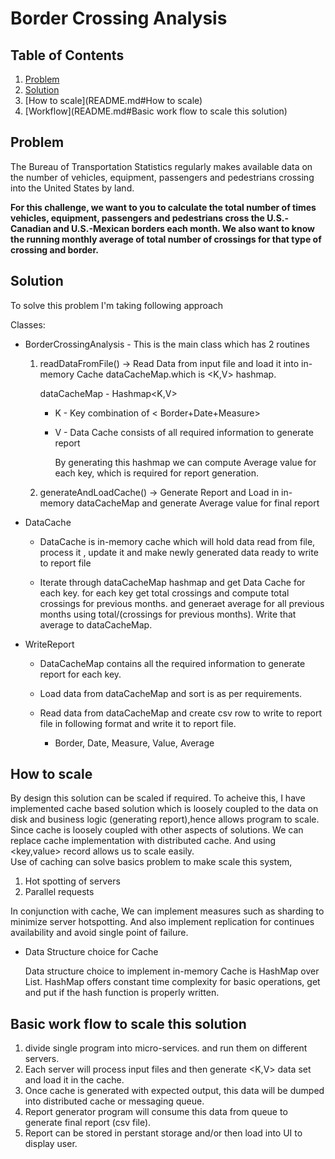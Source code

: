 # Border Crossing Analysis

## Table of Contents
1. [Problem](README.md#problem)
1. [Solution](README.md#solution)
1. [How to scale](README.md#How to scale)
1. [Workflow](README.md#Basic work flow to scale this solution)

## Problem
The Bureau of Transportation Statistics regularly makes available data on the number of vehicles, equipment, passengers and pedestrians crossing into the United States by land.

**For this challenge, we want to you to calculate the total number of times vehicles, equipment, passengers and pedestrians cross the U.S.-Canadian and U.S.-Mexican borders each month. We also want to know the running monthly average of total number of crossings for that type of crossing and border.**

## Solution
To solve this problem I'm taking following approach 

Classes: 
* BorderCrossingAnalysis - This is the main class which has 2 routines 
    1. readDataFromFile() -> Read Data from input file and load it into in-memory Cache dataCacheMap.which is <K,V> hashmap.
    
        dataCacheMap - Hashmap<K,V>
         * K - Key combination of < Border+Date+Measure>
         * V - Data Cache consists of all required information to generate report
            
            By generating this hashmap we can compute Average value for each key, which is required for report generation.
    2. generateAndLoadCache() -> Generate Report and Load in in-memory dataCacheMap and generate Average value for final report
* DataCache 
    * DataCache is in-memory cache which will hold data read from file, process it , update it
    and make newly generated data ready to write to report file
    
    * Iterate through dataCacheMap hashmap and get Data Cache for each key.
        for each key get total crossings and compute total crossings for previous months.
        and generaet average for all previous months using total/(crossings for previous months).
        Write that average to dataCacheMap. 
                
* WriteReport
    * DataCacheMap contains all the required information to generate report for each key. 
    * Load data from  dataCacheMap and sort is as per requirements.
    * Read data from dataCacheMap and create csv row to write to report file in following format and write it to report file.
            
        * Border, Date, Measure, Value, Average

## How to scale 

By design this solution can be scaled if required. To acheive this, I have implemented cache based solution
which is loosely coupled to the data on disk and business logic (generating report),hence allows program to scale.
Since cache is loosely coupled with other aspects of solutions. We can replace cache implementation with distributed
cache. And using <key,value> record allows us to scale easily.  
Use of caching can solve basics problem to make scale this system,
1. Hot spotting of servers
2. Parallel requests

In conjunction with cache, We can implement measures such as sharding to minimize server hotspotting.
And also implement replication for continues availability and avoid single point of failure.  


* Data Structure choice for Cache

    Data structure choice to implement in-memory Cache is HashMap over List. 
    HashMap offers constant time complexity for basic operations, get and put if the hash function is properly written.
        

## Basic work flow to scale this solution


1. divide single program into micro-services. and run them on different servers.  
2. Each server will process input files and then generate <K,V> data set and load it in the cache. 
3. Once cache is generated with expected output, this data will be dumped into distributed cache or messaging queue.
4. Report generator program will consume this data from queue to generate final report (csv file).
5. Report can be stored in perstant storage and/or then load into UI to display user.


